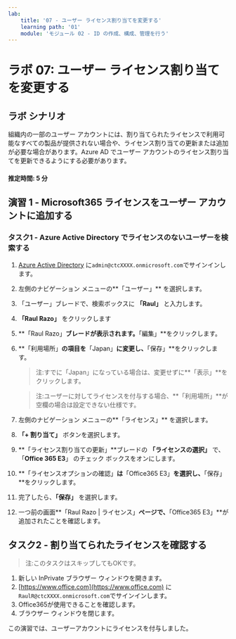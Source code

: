 ```yaml
---
lab:
    title: '07 - ユーザー ライセンス割り当てを変更する'
    learning path: '01'
    module: 'モジュール 02 - ID の作成、構成、管理を行う'
---
```


# ラボ 07: ユーザー ライセンス割り当てを変更する

## ラボ シナリオ

組織内の一部のユーザー アカウントには、割り当てられたライセンスで利用可能なすべての製品が提供されない場合や、ライセンス割り当ての更新または追加が必要な場合があります。Azure AD でユーザー アカウントのライセンス割り当てを更新できるようにする必要があります。

#### 推定時間: 5 分

## 演習 1 - Microsoft365 ライセンスをユーザー アカウントに追加する

### タスク1 - Azure Active Directory でライセンスのないユーザーを検索する

1. [Azure Active Directory]( https://portal.azure.com/#blade/Microsoft_AAD_IAM/ActiveDirectoryMenuBlade/Overview) に`admin@ctcXXXX.onmicrosoft.com`でサインインします。

2. 左側のナビゲーション メニューの**「ユーザー」** を選択します。

3. 「ユーザー」ブレードで、検索ボックスに **「Raul」** と入力します。

4. **「Raul Razo」** をクリックします

5. **「Raul Razo」**ブレードが表示されます。**「編集」**をクリックします。

6. **「利用場所」**の項目を**「Japan」**に変更し、**「保存」**をクリックします。

    > 注:すでに「Japan」になっている場合は、変更せずに**「表示」**をクリックします。

    > 注:ユーザーに対してライセンスを付与する場合、**「利用場所」**が空欄の場合は設定できない仕様です。

7. 左側のナビゲーション メニューの**「ライセンス」** を選択します。

8. **「+ 割り当て」** ボタンを選択します。 

9. **「ライセンス割り当ての更新」**ブレードの **「ライセンスの選択」** で、「**Office 365 E3**」 のチェック ボックスをオンにします。

10. **「ライセンスオプションの確認」**は**「Office365 E3」**を選択し、**「保存」**をクリックします。

11. 完了したら、**「保存」** を選択します。

12. 一つ前の画面**「Raul Razo | ライセンス」**ページで、**「Office365 E3」**が追加されたことを確認します。



## タスク2 - 割り当てられたライセンスを確認する

> 注:このタスクはスキップしてもOKです。

1. 新しい InPrivate ブラウザー ウィンドウを開きます。
2. [https://www.office.com](https://www.office.com) に`RaulR@ctcXXXX.onmicrosoft.com`でサインインします。
3. Office365が使用できることを確認します。
4. ブラウザー ウィンドウを閉じます。



この演習では、ユーザーアカウントにライセンスを付与しました。
